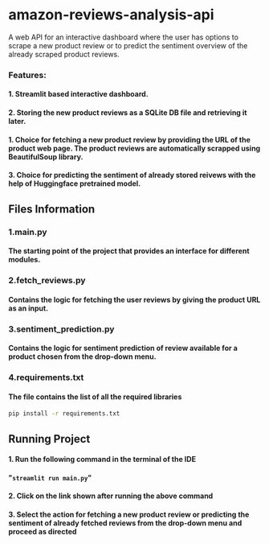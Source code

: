 # amazon-reviews-analysis-api
A web API for an interactive dashboard where the user has options to scrape a new product review or to predict the sentiment overview of the already scraped product reviews.

### Features:
#### 1. Streamlit based interactive dashboard.
#### 2. Storing the new product reviews as a SQLite DB file and retrieving it later.
#### 1. Choice for fetching a new product review by providing the URL of the product web page. The product reviews are automatically scrapped using BeautifulSoup library.
#### 3. Choice for predicting the sentiment of already stored reivews with the help of Huggingface pretrained model.

## Files Information
### 1.main.py
#### The starting point of the project that provides an interface for different modules.

### 2.fetch_reviews.py
#### Contains the logic for fetching the user reviews by giving the product URL as an input.

### 3.sentiment_prediction.py
#### Contains the logic for sentiment prediction of review available for a product chosen from the drop-down menu.

### 4.requirements.txt
#### The file contains the list of all the required libraries
```bash
pip install -r requirements.txt
```


## Running Project
#### 1. Run the following command in the terminal of the IDE
####      	"`streamlit run main.py`"
#### 2. Click on the link shown after running the above command
#### 3. Select the action for fetching a new product review or predicting the sentiment of already fetched reviews from the drop-down menu and proceed as directed
